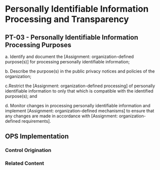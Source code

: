 # Personally Identifiable Information Processing and Transparency
## PT-03 - Personally Identifiable Information Processing Purposes

a. Identify and document the [Assignment: organization-defined purpose(s)] for processing personally identifiable information;

b. Describe the purpose(s) in the public privacy notices and policies of the organization;

c.Restrict the [Assignment: organization-defined processing] of personally identifiable information to only that which is compatible with the identified purpose(s); and

d. Monitor changes in processing personally identifiable information and implement [Assignment: organization-defined mechanisms] to ensure that any changes are made in accordance with [Assignment: organization-defined requirements].

## OPS Implementation

### Control Origination


### Related Content
